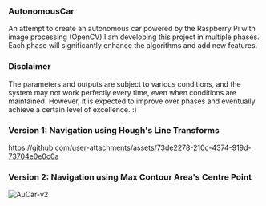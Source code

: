 ### AutonomousCar

An attempt to create an autonomous car powered by the Raspberry Pi with image processing (OpenCV).I am developing this project in multiple phases.
Each phase will significantly enhance the algorithms and add new features.

### Disclaimer  

The parameters and outputs are subject to various conditions, and the system may not work perfectly every time, even when conditions are maintained. However, it is expected to improve over phases and eventually achieve a certain level of excellence. :)

### Version 1: Navigation using Hough's Line Transforms

https://github.com/user-attachments/assets/73de2278-210c-4374-919d-73704e0e0c0a

### Version 2: Navigation using Max Contour Area's Centre Point

![AuCar-v2](https://github.com/user-attachments/assets/46776ac8-1544-46b3-bc08-559635bca657)
